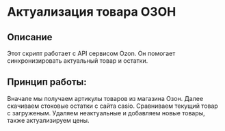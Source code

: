 # Актуализация товара ОЗОН

## Описание
Этот скрипт работает с API сервисом Ozon. Он помогает синхронизировать актуальный товар и остатки. 

## Принцип работы:

Вначале мы получаем артикулы товаров из магазина Озон.
Далее скачиваем стоковые остатки с сайта casio. Сравниваем текущий товар с загруженым. Удаляем неактуальные и добавляем новые товары, также актуализируем цены.